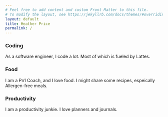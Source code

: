 ```yaml
---
# Feel free to add content and custom Front Matter to this file.
# To modify the layout, see https://jekyllrb.com/docs/themes/#overriding-theme-defaults
layout: default
title: Heather Price
permalink: /
---
```


### Coding

As a software engineer, I code a lot. Most of which is fueled by Lattes.

### Food

I am a Pn1 Coach, and I love food. I might share some recipes, espeically Allergen-free meals.

### Productivity

I am a productivity junkie. I love planners and journals.
